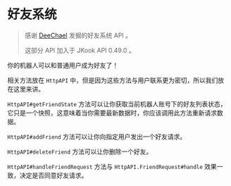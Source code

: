 # 好友系统 

> 感谢 [DeeChael](https://github.com/DeeChael) 发掘的好友系统 API 。
> 
>这部分 API 加入于 JKook API 0.49.0 。

你的机器人可以和普通用户成为好友了！

相关方法放在 `HttpAPI` 中，但是因为这些方法与用户联系更为密切，所以我们放在这里来讲。

`HttpAPI#getFriendState` 方法可以让你获取当前机器人账号下的好友列表状态，它只是一个快照，这意味着当你需要最新数据时，你应该调用此方法重新请求数据。

`HttpAPI#addFriend` 方法可以让你向指定用户发出一个好友请求。

`HttpAPI#deleteFriend` 方法可以让你删除一个好友。

`HttpAPI#handleFriendRequest` 方法与 `HttpAPI.FriendRequest#handle` 效果一致，决定是否同意好友请求。
